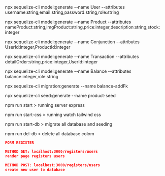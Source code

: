 npx sequelize-cli model:generate --name User --attributes username:string,email:string,password:string,role:string

npx sequelize-cli model:generate --name Product --attributes nameProduct:string,imgProduct:string,price:integer,description:string,stock:integer

npx sequelize-cli model:generate --name Conjunction --attributes UserId:integer,ProductId:integer

npx sequelize-cli model:generate --name Transaction --attributes detailOrder:string,price:integer,UserId:integer

npx sequelize-cli model:generate --name Balance --attributes balance:integer,role:string

npx sequelize-cli migration:generate --name balance-addFk

npx sequelize-cli seed:generate --name product-seed


npm run start > running server express

npm run start-css > running watch tailwind css

npm run start-db > migrate all database and seeding

npm run del-db > delete all database colom

```json
FORM REGISTER

METHOD GET: localhost:3000/registers/users
render page registers users

METHOD POST: localhost:3000/registers/users
create new user to database
```